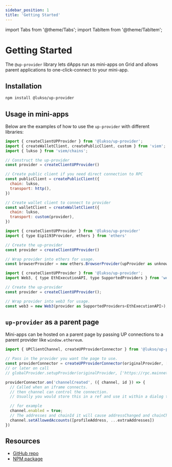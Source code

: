 ```yaml
---
sidebar_position: 1
title: 'Getting Started'
---
```


import Tabs from '@theme/Tabs';
import TabItem from '@theme/TabItem';

# Getting Started

The `@up-provider` library lets dApps run as mini-apps on Grid and allows parent applications to one-click-connect to your mini-app.

## Installation

```bash
npm install @lukso/up-provider
```

## Usage in mini-apps

Below are the examples of how to use the `up-provider` with different libraries:

<Tabs groupId="provider-lib">
  <TabItem value="viem" label="viem">

```js
import { createClientUPProvider } from '@lukso/up-provider';
import { createWalletClient, createPublicClient, custom } from 'viem';
import { lukso } from 'viem/chains';

// Construct the up-provider
const provider = createClientUPProvider()

// Create public client if you need direct connection to RPC
const publicClient = createPublicClient({
  chain: lukso,
  transport: http(),
})

// Create wallet client to connect to provider
const walletClient = createWalletClient({
  chain: lukso,
  transport: custom(provider),
})
```

  </TabItem>

  <TabItem value="ethers" label="ethers" >

```js
import { createClientUPProvider } from '@lukso/up-provider'
import { type Eip1193Provider, ethers } from 'ethers'

// Create the up-provider
const provider = createClientUPProvider()

// Wrap provider into ethers for usage.
const browserProvider = new ethers.BrowserProvider(upProvider as unknown as Eip1193Provider)
```

  </TabItem>
  <TabItem value="web3" label="web3" >

```js
import { createClientUPProvider } from '@lukso/up-provider';
import Web3, { type EthExecutionAPI, type SupportedProviders } from 'web3';

// Create the up-provider
const provider = createClientUPProvider();

// Wrap provider into web3 for usage.
const web3 = new Web3(provider as SupportedProviders<EthExecutionAPI>);
```

  </TabItem>

</Tabs>


## `up-provider` as a parent page

Mini-apps can be hosted on a parent page by passing UP connections to a parent provider like `window.ethereum`.

```js
import { UPClientChannel, createUPProviderConnector } from '@lukso/up-provider'

// Pass in the provider you want the page to use.
const providerConnector = createUPProviderConnector(originalProvider, ['https://rpc.mainnet.lukso.network'])
// or later on call
// globalProvider.setupProvider(originalProvider, ['https://rpc.mainnet.lukso.network'])

providerConnector.on('channelCreated', ({ channel, id }) => {
  // Called when an iframe connects.
  // then channel can control the connection.
  // Usually you would store this in a ref and use it within a dialog to control the connection.

  // for example
  channel.enabled = true;
  // The addresses and chainId it will cause addressChanged and chainChanged events on the client provider.
  channel.setAllowedAccounts([profileAddress, ...extraAddresses])
})
```

## Resources
- [GitHub repo](https://github.com/lukso-network/tools-up-provider/)
- [NPM package](https://www.npmjs.com/package/@lukso/up-provider)
